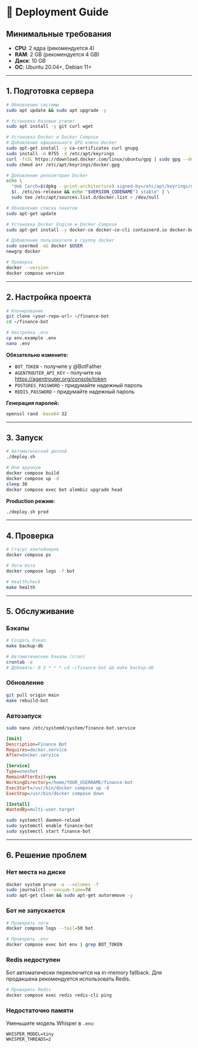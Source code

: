 # 🚀 Deployment Guide

## Минимальные требования

- **CPU**: 2 ядра (рекомендуется 4)
- **RAM**: 2 GB (рекомендуется 4 GB)
- **Диск**: 10 GB
- **ОС**: Ubuntu 20.04+, Debian 11+

---

## 1. Подготовка сервера

```bash
# Обновление системы
sudo apt update && sudo apt upgrade -y

# Установка базовых утилит
sudo apt install -y git curl wget

# Установка Docker и Docker Compose
# Добавление официального GPG ключа Docker
sudo apt-get install -y ca-certificates curl gnupg
sudo install -m 0755 -d /etc/apt/keyrings
curl -fsSL https://download.docker.com/linux/ubuntu/gpg | sudo gpg --dearmor -o /etc/apt/keyrings/docker.gpg
sudo chmod a+r /etc/apt/keyrings/docker.gpg

# Добавление репозитория Docker
echo \
  "deb [arch=$(dpkg --print-architecture) signed-by=/etc/apt/keyrings/docker.gpg] https://download.docker.com/linux/ubuntu \
  $(. /etc/os-release && echo "$VERSION_CODENAME") stable" | \
  sudo tee /etc/apt/sources.list.d/docker.list > /dev/null

# Обновление списка пакетов
sudo apt-get update

# Установка Docker Engine и Docker Compose
sudo apt-get install -y docker-ce docker-ce-cli containerd.io docker-buildx-plugin docker-compose-plugin

# Добавление пользователя в группу docker
sudo usermod -aG docker $USER
newgrp docker

# Проверка
docker --version
docker compose version
```

---

## 2. Настройка проекта

```bash
# Клонирование
git clone <your-repo-url> ~/finance-bot
cd ~/finance-bot

# Настройка .env
cp env.example .env
nano .env
```

**Обязательно измените:**
- `BOT_TOKEN` - получите у @BotFather
- `AGENTROUTER_API_KEY` - получите на https://agentrouter.org/console/token
- `POSTGRES_PASSWORD` - придумайте надежный пароль
- `REDIS_PASSWORD` - придумайте надежный пароль

**Генерация паролей:**
```bash
openssl rand -base64 32
```

---

## 3. Запуск

```bash
# Автоматический деплой
./deploy.sh

# Или вручную
docker compose build
docker compose up -d
sleep 30
docker compose exec bot alembic upgrade head
```

**Production режим:**
```bash
./deploy.sh prod
```

---

## 4. Проверка

```bash
# Статус контейнеров
docker compose ps

# Логи бота
docker compose logs -f bot

# Healthcheck
make health
```

---

## 5. Обслуживание

### Бэкапы

```bash
# Создать бэкап
make backup-db

# Автоматические бэкапы (cron)
crontab -e
# Добавить: 0 3 * * * cd ~/finance-bot && make backup-db
```

### Обновление

```bash
git pull origin main
make rebuild-bot
```

### Автозапуск

```bash
sudo nano /etc/systemd/system/finance-bot.service
```

```ini
[Unit]
Description=Finance Bot
Requires=docker.service
After=docker.service

[Service]
Type=oneshot
RemainAfterExit=yes
WorkingDirectory=/home/YOUR_USERNAME/finance-bot
ExecStart=/usr/bin/docker compose up -d
ExecStop=/usr/bin/docker compose down

[Install]
WantedBy=multi-user.target
```

```bash
sudo systemctl daemon-reload
sudo systemctl enable finance-bot
sudo systemctl start finance-bot
```

---

## 6. Решение проблем

### Нет места на диске

```bash
docker system prune -a --volumes -f
sudo journalctl --vacuum-time=7d
sudo apt-get clean && sudo apt-get autoremove -y
```

### Бот не запускается

```bash
# Проверить логи
docker compose logs --tail=50 bot

# Проверить .env
docker compose exec bot env | grep BOT_TOKEN
```

### Redis недоступен

Бот автоматически переключится на in-memory fallback. Для продакшена рекомендуется использовать Redis.

```bash
# Проверить Redis
docker compose exec redis redis-cli ping
```

### Недостаточно памяти

Уменьшите модель Whisper в `.env`:
```env
WHISPER_MODEL=tiny
WHISPER_THREADS=2
```

